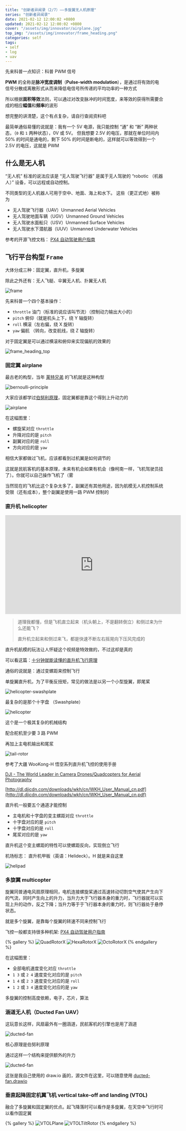 ```yaml
---
title: "创新者异闻录（2/7）——多旋翼无人机原理"
series: "创新者异闻录"
date: 2021-02-12 12:00:02 +0800
updated: 2021-02-12 12:00:02 +0800
cover: "/assets/img/innovator/airplane.jpg"
top_img: "/assets/img/innovator/frame_heading.png"
categories: self
tags:
- self
- log
- uav
---
```


先来科普一点知识：科普 PWM 信号

**PWM** 的全称是**脉冲宽度调制**（**Pulse-width modulation**），是通过将有效的电信号分散成离散形式从而来降低电信号所传递的平均功率的一种方式

所以根据**面积等效**法则，可以通过对改变脉冲的时间宽度，来等效的获得所需要合成的相应**幅值**和**频率**的波形

想完整的讲清楚，这个有点复杂，请自行查阅资料吧

最简单通俗易懂的说就是：我有一个 5V 电源，我只能控制 “通” 和 “断” 两种状态，（`0` 和 `1` 两种状态），0V 或 5V。
但我想要 2.5V 的电压，那就在单位时间内 50% 的时间是通电的，剩下 50% 的时间是断电的，这样就可以等效得到一个 2.5V 的电压，这就是 PWM

## 什么是无人机

“无人机” 标准的说法应该是 “无人驾驶飞行器” 是属于无人驾驶的 “robotic （机器人）” 设备，可以远程或自动控制。

不同类型的无人机器人可用于空中、地面、海上和水下。 这些（更正式地）被称为

- 无人驾驶飞行器（UAV）Unmanned Aerial Vehicles
- 无人驾驶地面车辆（UGV）Unmanned Ground Vehicles
- 无人驾驶水面船只（USV）Unmanned Surface Vehicles
- 无人驾驶水下潜航器（UUV）Unmanned Underwater Vehicles

参考的开源飞控文档： [PX4 自动驾驶用户指南](https://docs.px4.io/master/zh/getting_started/px4_basic_concepts.html)

## 飞行平台构型 `Frame`

大体分成三种：固定翼，直升机，多旋翼

除此之外还有：无人飞艇、伞翼无人机、扑翼无人机

![frame](/assets/img/innovator/frame_heading.png)

先来科普一个四个基本操作：

- `throttle` 油门（标准的说应该叫节流）（控制动力输出大小的）
- `pitch` 俯仰（就是机头上下，绕 Y 轴旋转）
- `roll` 横滚（左右偏，绕 X 旋转）
- `yaw` 偏航 （转向，改变航线，绕 Z 轴旋转）

对于固定翼是可以通过横滚和俯仰来实现偏航的效果的

![frame_heading_top](/assets/img/innovator/frame_heading_top.png)

### 固定翼 airplane

最古老的构型，当年 [莱特兄弟](https://en.wikipedia.org/wiki/Wright_brothers) 的飞机就是这种构型

![bernoulli-principle](/assets/img/innovator/bernoulli-principle.jpeg)

大家应该都学过[伯努利原理](https://en.wikipedia.org/wiki/Bernoulli%27s_principle)，固定翼都是靠这个得到上升动力的

![airplane](/assets/img/innovator/airplane.jpg)

在这幅图里：

- 螺旋桨对应 `throttle`
- 升降对应的是 `pitch`
- 副翼对应的是 `roll`
- 方向对应的是 `yaw`

相信大家都做过飞机，应该都看到过机翼是如何调节的

这就是民航客机的基本原理，未来有机会如果有机会（像柯南一样，飞机驾驶员挂了）。你就可以自己操作飞机了（雾

当然现在的飞机比这个复杂太多了，副翼还有其他用途，因为航模无人机控制系统受限（还有成本），整个副翼是使用一路 PWM 控制的

### 直升机 helicopter

<iframe width="560" height="315" src="https://www.youtube.com/embed/PptMrBFAO-A" frameborder="0" allow="accelerometer; autoplay; clipboard-write; encrypted-media; gyroscope; picture-in-picture" allowfullscreen></iframe>

> 道理我都懂，但是飞机直立起来（机头朝上，不是翻转倒立）和侧过来为什么还能飞？
>
> 直升机立起来和侧过来飞，都是快速不断左右摇晃向下压风完成的

直升机航模的玩法让人怀疑这个视频是特效做的，不过这却是真的

可以看这篇：[十分钟就能读懂的直升机飞行原理](https://zhuanlan.zhihu.com/p/35443917)

通俗的说就是：通过变螺距来控制飞行

单旋翼直升机，为了平衡反扭矩，常见的做法是以另一个小型旋翼，即尾桨

![helicopter-swashplate](/assets/img/innovator/helicopter-swashplate.jpg)

最复杂的是那个十字盘 （Swashplate）

![helicopter](/assets/img/innovator/swashplate.jpg)

这个是一个极其复杂的机械结构

配合舵机至少要 3 路 PWM

再加上主电机输出和尾浆

![tail-rotor](/assets/img/innovator/tail-rotor.jpg)

参考了大疆 WooKong-H 悟空系列直升机飞控的使用手册

[DJI - The World Leader in Camera Drones/Quadcopters for Aerial Photography](https://www.dji.com/cn/wookong-h/download)

[http://dl.djicdn.com/downloads/wkh/cn/WKH_User_Manual_cn.pdf](http://dl.djicdn.com/downloads/wkh/cn/WKH_User_Manual_cn.pdf)

直升机一般要五个通道才能控制

- 主电机和十字盘的变主螺距对应 `throttle`
- 十字盘对应的是 `pitch`
- 十字盘对应的是 `roll`
- 尾浆对应的是 `yaw`

直升机这个变主螺距的特性可以使螺距反向，实现倒立飞行

机场标志： 直升机甲板（英语：Helideck）。H 就是来自这里

![helipad](/assets/img/innovator/helipad.svg)

### 多旋翼 multicopter

旋翼同普通电风扇原理相同，电机连接螺旋桨通过高速转动切割空气使其产生向下的气流，同时产生向上的升力，当升力大于飞行器本身的重力时，飞行器就可以实现上升的动作，反之下降；当升力等于于飞行器本身的重力时，则飞行器处于悬停状态。

就是多个旋翼，是靠每个旋翼的转速不同来控制飞行

飞控一般都支持很多种机架: [PX4 自动驾驶用户指南](https://docs.px4.io/master/zh/airframes/airframe_reference.html)

{% gallery %}
![QuadRotorX](/assets/img/innovator/QuadRotorX.svg)
![HexaRotorX](/assets/img/innovator/HexaRotorX.svg)
![OctoRotorX](/assets/img/innovator/OctoRotorX.svg)
{% endgallery %}

在这幅图里：

- 全部电机速度变化对应 `throttle`
- `1 3` 或  `2 4` 速度变化对应的是 `pitch`
- `1 4` 或  `2 3` 速度变化对应的是 `roll`
- `1 2` 或  `3 4` 速度变化对应的是 `yaw`

多旋翼的控制高度依赖，电子，芯片，算法

### 涵道无人机（Ducted Fan UAV）

这玩意长这样，风扇最外有一圈涵道，民航客机的引擎也是用了涵道

![ducted-fan](/assets/img/innovator/ducted-fan-uav.jpg)

核心原理是伯努利原理

通过这样一个结构来提供额外的升力

![ducted-fan](/assets/img/innovator/ducted-fan.svg)

这张是我自己使用的 draw.io 画的，源文件在这里，可以随意使用
[ducted-fan.drawio](/assets/img/innovator/ducted-fan.drawio)

### 垂直起降固定机翼飞机 vertical take-off and landing (VTOL)

融合了多旋翼和固定翼的优点。起飞降落时可以看作是多旋翼，在天空中飞行时可以看作固定翼

{% gallery %}
![VTOLPlane](/assets/img/innovator/VTOLPlane.svg)
![VTOLTiltRotor](/assets/img/innovator/VTOLTiltRotor.svg)
{% endgallery %}

